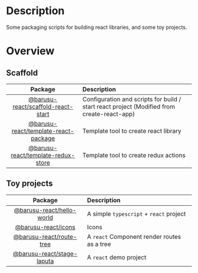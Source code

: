 # Description

Some packaging scripts for building react libraries, and some toy projects.

# Overview

## Scaffold

   Package                                    | Description
  :------------------------------------------:|:----------------------------------------------------------
   [@barusu-react/scaffold-react-start]       | Configuration and scripts for build / start react project (Modified from create-react-app)
   [@barusu-react/template-react-package]     | Template tool to create react library
   [@barusu-react/template-redux-store]       | Template tool to create redux actions

## Toy projects

   Package                      | Description
  :----------------------------:|:---------------------------------------------
   [@barusu-react/hello-world]  | A simple `typescript` + `react` project
   [@barusu-react/icons]        | Icons
   [@barusu-react/route-tree]   | A `react` Component render routes as a tree
   [@barusu-react/stage-laputa] | A `react` demo project



[@barusu-react/hello-world]: https://github.com/guanghechen/barusu-react/tree/master/packages/hello-world#readme
[@barusu-react/icons]: https://github.com/guanghechen/barusu-react/tree/master/packages/icons#readme
[@barusu-react/route-tree]: https://github.com/guanghechen/barusu-react/tree/master/packages/route-tree#readme
[@barusu-react/stage-laputa]: https://github.com/guanghechen/barusu-react/tree/master/pages/stage-laputa#readme
[@barusu-react/scaffold-react-start]: https://github.com/guanghechen/barusu-react/tree/master/pages/scaffold-react-start#readme
[@barusu-react/template-react-package]: https://github.com/guanghechen/barusu-react/tree/master/packages/template-react-package#readme
[@barusu-react/template-redux-store]: https://github.com/guanghechen/barusu-react/tree/master/packages/template-redux-store#readme
